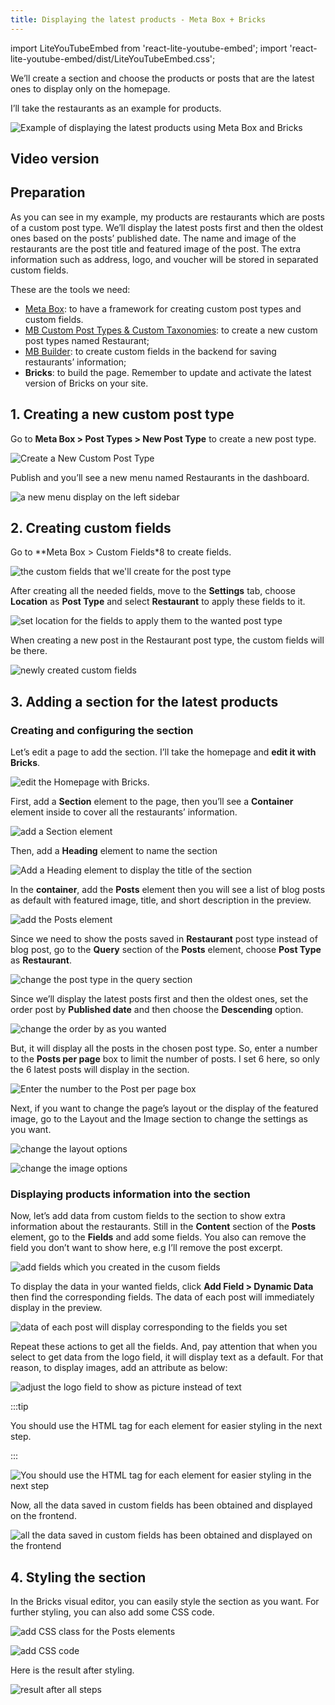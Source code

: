 ```yaml
---
title: Displaying the latest products - Meta Box + Bricks
---
```

import LiteYouTubeEmbed from 'react-lite-youtube-embed';
import 'react-lite-youtube-embed/dist/LiteYouTubeEmbed.css';

We’ll create a section and choose the products or posts that are the latest ones to display only on the homepage.

I’ll take the restaurants as an example for products.

![Example of displaying the latest products using Meta Box and Bricks](https://i.imgur.com/c5ujBZH.png)

## Video version

<LiteYouTubeEmbed id='ThRnmpJgROE' />

## Preparation

As you can see in my example, my products are restaurants which are posts of a custom post type. We’ll display the latest posts first and then the oldest ones based on the posts’ published date. The name and image of the restaurants are the post title and featured image of the post. The extra information such as address, logo, and voucher will be stored in separated custom fields.

These are the tools we need:

* [Meta Box](https://metabox.io): to have a framework for creating custom post types and custom fields.
* [MB Custom Post Types & Custom Taxonomies](https://metabox.io/plugins/custom-post-type/): to create a new custom post types named Restaurant;
* [MB Builder](https://metabox.io/plugins/meta-box-builder/): to create custom fields in the backend for saving restaurants’ information;
* **Bricks**: to build the page. Remember to update and activate the latest version of Bricks on your site.

## 1. Creating a new custom post type

Go to **Meta Box > Post Types > New Post Type** to create a new post type.

![Create a New Custom Post Type](https://i.imgur.com/KysSnCO.png)

Publish and you’ll see a new menu named Restaurants in the dashboard.

![a new menu display on the left sidebar](https://i.imgur.com/zwO4Ahp.png)

## 2. Creating custom fields

Go to **Meta Box > Custom Fields*8 to create fields.

![the custom fields that we'll create for the post type](https://i.imgur.com/WqQ0AkW.png)

After creating all the needed fields, move to the **Settings** tab, choose **Location** as **Post Type** and select **Restaurant** to apply these fields to it.

![set location for the fields to apply them to the wanted post type](https://i.imgur.com/nvYip9J.png)

When creating a new post in the Restaurant post type, the custom fields will be there.

![newly created custom fields](https://i.imgur.com/VKHeWA1.png)

## 3. Adding a section for the latest products

### Creating and configuring the section

Let’s edit a page to add the section. I’ll take the homepage and **edit it with Bricks**.

![edit the Homepage with Bricks.](https://i.imgur.com/ouz94cl.png)

First, add a **Section** element to the page, then you’ll see a **Container** element inside to cover all the restaurants’ information.

![add a Section element](https://i.imgur.com/sV8cG5I.png)

Then, add a **Heading** element to name the section

![Add a Heading element to display the title of the section](https://i.imgur.com/ujQwD1H.png)

In the **container**, add the **Posts** element then you will see a list of blog posts as default with featured image, title, and short description in the preview.

![add the Posts element](https://i.imgur.com/aYZz9TF.png)

Since we need to show the posts saved in **Restaurant** post type instead of blog post, go to the **Query** section of the **Posts** element, choose **Post Type** as **Restaurant**.

![change the post type in the query section](https://i.imgur.com/eNTK7H9.png)

Since we’ll display the latest posts first and then the oldest ones, set the order post by **Published date** and then choose the **Descending** option.

![change the order by as you wanted](https://i.imgur.com/y1sFh5H.png)

But, it will display all the posts in the chosen post type. So, enter a number to the **Posts per page** box to limit the number of posts. I set 6 here, so only the 6 latest posts will display in the section.

![Enter the number to the Post per page box](https://i.imgur.com/yNuz9TK.png)

Next, if you want to change the page’s layout or the display of the featured image, go to the Layout and the Image section to change the settings as you want.

![change the layout options](https://i.imgur.com/Oz1MhPE.png)

![change the image options](https://i.imgur.com/2CKWlmP.png)

### Displaying products information into the section

Now, let’s add data from custom fields to the section to show extra information about the restaurants. Still in the **Content** section of the **Posts** element, go to the **Fields** and add some fields. You also can remove the field you don’t want to show here, e.g I’ll remove the post excerpt.

![add fields which you created in the cusom fields](https://i.imgur.com/h6DKlD1.png)

To display the data in your wanted fields, click **Add Field > Dynamic Data** then find the corresponding fields. The data of each post will immediately display in the preview.

![data of each post will display corresponding to the fields you set](https://i.imgur.com/gXk0Cs5.gif)

Repeat these actions to get all the fields. And, pay attention that when you select to get data from the logo field, it will display text as a default. For that reason, to display images, add an attribute as below:

![adjust the logo field to show as picture instead of text](https://i.imgur.com/PM6Hgtn.png)


:::tip

You should use the HTML tag for each element for easier styling in the next step.

:::


![You should use the HTML tag for each element for easier styling in the next step](https://i.imgur.com/l5ID9rP.png)

Now, all the data saved in custom fields has been obtained and displayed on the frontend.

![all the data saved in custom fields has been obtained and displayed on the frontend](https://i.imgur.com/WYMV9q9.png)

## 4. Styling the section

In the Bricks visual editor, you can easily style the section as you want. For further styling, you can also add some CSS code.

![add CSS class for the Posts elements](https://i.imgur.com/Y0AnxjC.png)

![add CSS code](https://i.imgur.com/SYXlUSC.png)

Here is the result after styling.

![result after all steps](https://i.imgur.com/c5ujBZH.png)
